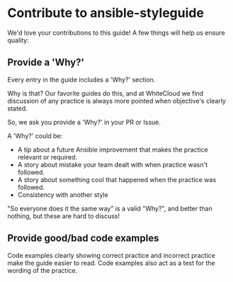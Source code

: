 # Contribute to ansible-styleguide

We'd love your contributions to this guide! A few things will help us ensure quality:

## Provide a 'Why?'

Every entry in the guide includes a 'Why?' section. 

Why is that?  Our favorite guides do this, and at WhiteCloud we find discussion of any practice is always more pointed when objective's clearly stated.

So, we ask you provide a 'Why?' in your PR or Issue.

A 'Why?' could be:

- A tip about a future Ansible improvement that makes the practice relevant or required.
- A story about mistake your team dealt with when practice wasn't followed.
- A story about something cool that happened when the practice was followed.
- Consistency with another style

"So everyone does it the same way" is a valid "Why?", and better than nothing, but these are hard to discuss!

## Provide good/bad code examples

Code examples clearly showing correct practice and incorrect practice make the guide easier to read. Code examples also act as a test for the wording of the practice.
